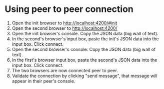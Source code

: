 # Using peer to peer connection
1. Open the init browser to [http://localhost:4200/#init](http://localhost:4200/#init)
2. Open the second browser to [http://localhost:4200/](http://localhost:4200)
3. Open the init browser's console. Copy the JSON data (big wall of text).
4. In the second's browser's input box, paste the init's JSON data into the input box. Click connect.
5. Open the second browser's console. Copy the JSON data (big wall of text).
6. In the first's browser input box, paste the second's JSON data into the input box. Click connect.
7. The two browsers are now connected peer to peer.
8. Validate the connection by clicking "send message", that message will appear in their peer's console.
